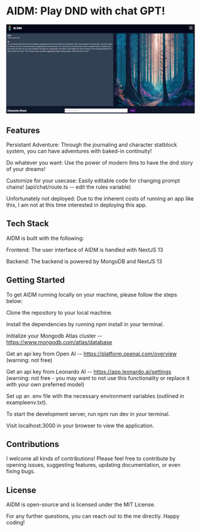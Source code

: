 # AIDM: Play DND with chat GPT!

![image](./public/aidmimage.png)

## Features
Persistant Adventure: Through the journaling and character statblock system, you can have adventures with baked-in continuity!

Do whatever you want: Use the power of modern llms to have the dnd story of your dreams!

Customize for your usecase: Easily editable code for changing prompt chains! (api/chat/route.ts -- edit the rules variable)

Unfortunately not deployed: Due to the inherent costs of running an app like this, I am not at this time interested in deploying this app.

## Tech Stack
AIDM is built with the following:

Frontend: The user interface of AIDM is handled with NextJS 13

Backend: The backend is powered by MongoDB and NextJS 13

## Getting Started
To get AIDM running locally on your machine, please follow the steps below:

Clone the repository to your local machine.

Install the dependencies by running npm install in your terminal.

Initialize your Mongodb Atlas cluster -- https://www.mongodb.com/atlas/database

Get an api key from Open AI -- https://platform.openai.com/overview (warning: not free)

Get an api key from Leonardo AI -- https://app.leonardo.ai/settings (warning: not free - you may want to not use this functionality or replace it with your own preferred model)

Set up an .env file with the necessary environment variables (outlined in exampleenv.txt).

To start the development server, run npm run dev in your terminal.

Visit localhost:3000 in your browser to view the application.

## Contributions
I welcome all kinds of contributions! Please feel free to contribute by opening issues, suggesting features, updating documentation, or even fixing bugs.

## License
AIDM is open-source and is licensed under the MIT License.

For any further questions, you can reach out to the me directly. Happy coding!
